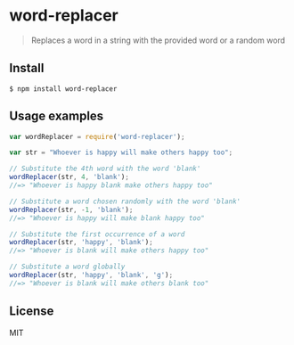 # word-replacer

> Replaces a word in a string with the provided word or a random word

## Install

```
$ npm install word-replacer
```

## Usage examples

```js
var wordReplacer = require('word-replacer');

var str = "Whoever is happy will make others happy too"; 

// Substitute the 4th word with the word 'blank'
wordReplacer(str, 4, 'blank');
//=> "Whoever is happy blank make others happy too"

// Substitute a word chosen randomly with the word 'blank'
wordReplacer(str, -1, 'blank');
//=> "Whoever is happy will make blank happy too" 

// Substitute the first occurrence of a word
wordReplacer(str, 'happy', 'blank');
//=> "Whoever is blank will make others happy too"

// Substitute a word globally
wordReplacer(str, 'happy', 'blank', 'g');
//=> "Whoever is blank will make others blank too"

```
## License

MIT
```
